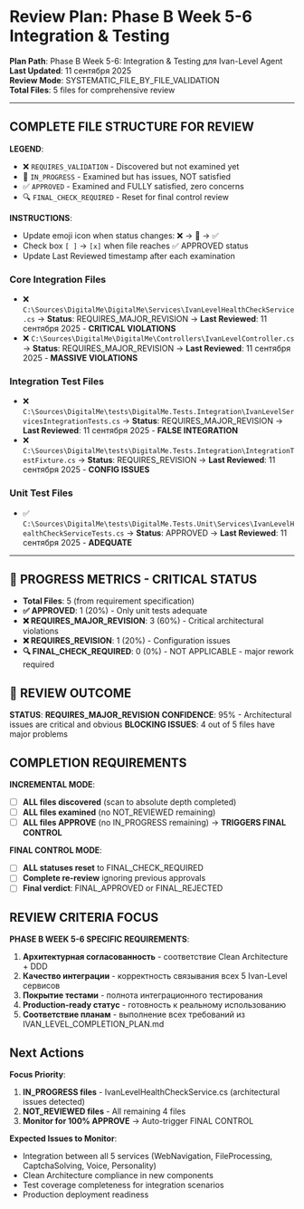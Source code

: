 # Review Plan: Phase B Week 5-6 Integration & Testing

**Plan Path**: Phase B Week 5-6: Integration & Testing для Ivan-Level Agent  
**Last Updated**: 11 сентября 2025  
**Review Mode**: SYSTEMATIC_FILE_BY_FILE_VALIDATION  
**Total Files**: 5 files for comprehensive review  

---

## COMPLETE FILE STRUCTURE FOR REVIEW

**LEGEND**:
- ❌ `REQUIRES_VALIDATION` - Discovered but not examined yet
- 🔄 `IN_PROGRESS` - Examined but has issues, NOT satisfied  
- ✅ `APPROVED` - Examined and FULLY satisfied, zero concerns
- 🔍 `FINAL_CHECK_REQUIRED` - Reset for final control review

**INSTRUCTIONS**: 
- Update emoji icon when status changes: ❌ → 🔄 → ✅
- Check box `[ ]` → `[x]` when file reaches ✅ APPROVED status
- Update Last Reviewed timestamp after each examination

### Core Integration Files
- ❌ `C:\Sources\DigitalMe\DigitalMe\Services\IvanLevelHealthCheckService.cs` → **Status**: REQUIRES_MAJOR_REVISION → **Last Reviewed**: 11 сентября 2025 - **CRITICAL VIOLATIONS**
- ❌ `C:\Sources\DigitalMe\DigitalMe\Controllers\IvanLevelController.cs` → **Status**: REQUIRES_MAJOR_REVISION → **Last Reviewed**: 11 сентября 2025 - **MASSIVE VIOLATIONS**

### Integration Test Files  
- ❌ `C:\Sources\DigitalMe\tests\DigitalMe.Tests.Integration\IvanLevelServicesIntegrationTests.cs` → **Status**: REQUIRES_MAJOR_REVISION → **Last Reviewed**: 11 сентября 2025 - **FALSE INTEGRATION**
- ❌ `C:\Sources\DigitalMe\tests\DigitalMe.Tests.Integration\IntegrationTestFixture.cs` → **Status**: REQUIRES_REVISION → **Last Reviewed**: 11 сентября 2025 - **CONFIG ISSUES**

### Unit Test Files
- ✅ `C:\Sources\DigitalMe\tests\DigitalMe.Tests.Unit\Services\IvanLevelHealthCheckServiceTests.cs` → **Status**: APPROVED → **Last Reviewed**: 11 сентября 2025 - **ADEQUATE**

---

## 🚨 PROGRESS METRICS - CRITICAL STATUS
- **Total Files**: 5 (from requirement specification)
- **✅ APPROVED**: 1 (20%) - Only unit tests adequate
- **❌ REQUIRES_MAJOR_REVISION**: 3 (60%) - Critical architectural violations
- **❌ REQUIRES_REVISION**: 1 (20%) - Configuration issues  
- **🔍 FINAL_CHECK_REQUIRED**: 0 (0%) - NOT APPLICABLE - major rework required

## 🚨 REVIEW OUTCOME
**STATUS**: **REQUIRES_MAJOR_REVISION**
**CONFIDENCE**: 95% - Architectural issues are critical and obvious
**BLOCKING ISSUES**: 4 out of 5 files have major problems

## COMPLETION REQUIREMENTS
**INCREMENTAL MODE**:
- [ ] **ALL files discovered** (scan to absolute depth completed)
- [ ] **ALL files examined** (no NOT_REVIEWED remaining)
- [ ] **ALL files APPROVE** (no IN_PROGRESS remaining) → **TRIGGERS FINAL CONTROL**

**FINAL CONTROL MODE**:
- [ ] **ALL statuses reset** to FINAL_CHECK_REQUIRED
- [ ] **Complete re-review** ignoring previous approvals
- [ ] **Final verdict**: FINAL_APPROVED or FINAL_REJECTED

## REVIEW CRITERIA FOCUS
**PHASE B WEEK 5-6 SPECIFIC REQUIREMENTS**:
1. **Архитектурная согласованность** - соответствие Clean Architecture + DDD
2. **Качество интеграции** - корректность связывания всех 5 Ivan-Level сервисов
3. **Покрытие тестами** - полнота интеграционного тестирования
4. **Production-ready статус** - готовность к реальному использованию
5. **Соответствие планам** - выполнение всех требований из IVAN_LEVEL_COMPLETION_PLAN.md

## Next Actions
**Focus Priority**:
1. **IN_PROGRESS files** - IvanLevelHealthCheckService.cs (architectural issues detected)
2. **NOT_REVIEWED files** - All remaining 4 files
3. **Monitor for 100% APPROVE** → Auto-trigger FINAL CONTROL

**Expected Issues to Monitor**:
- Integration between all 5 services (WebNavigation, FileProcessing, CaptchaSolving, Voice, Personality)
- Clean Architecture compliance in new components
- Test coverage completeness for integration scenarios
- Production deployment readiness